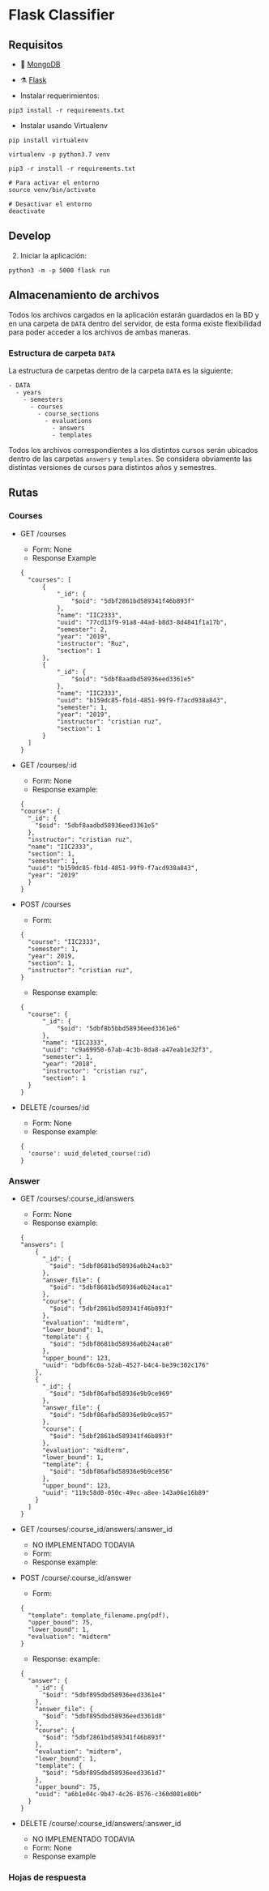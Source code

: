 # Flask Classifier

## Requisitos
<!-- * MongoDB corriendo, conectada con la aplicación usando el nombre de la database.
-->
* 🍃 [MongoDB](https://www.mongodb.com/download-center?jmp=nav#community)
* ⚗ [Flask](http://flask.pocoo.org/docs/0.11/installation/)

* Instalar requerimientos:
```
pip3 install -r requirements.txt
```

* Instalar usando Virtualenv
```shell
pip install virtualenv

virtualenv -p python3.7 venv

pip3 -r install -r requirements.txt

# Para activar el entorno
source venv/bin/activate

# Desactivar el entorno
deactivate

```

## Develop
2. Iniciar la aplicación:
```shell
python3 -m -p 5000 flask run
```

## Almacenamiento de archivos
Todos los archivos cargados en la aplicación estarán guardados en la BD y en una carpeta de `DATA` dentro del servidor, de esta forma existe flexibilidad para poder acceder a los archivos de ambas maneras.

### Estructura de carpeta `DATA`
La estructura de carpetas dentro de la carpeta `DATA` es la siguiente:
```
- DATA
  - years
    - semesters
      - courses
        - course_sections
          - evaluations
            - answers
            - templates
```
Todos los archivos correspondientes a los distintos cursos serán ubicados dentro de las carpetas `answers` y `templates`. Se considera obviamente las distintas versiones de cursos para distintos años y semestres.

## Rutas
### Courses
- GET /courses
  - Form: None
  - Response Example
  ```
  {
    "courses": [
        {
            "_id": {
                "$oid": "5dbf2861bd589341f46b893f"
            },
            "name": "IIC2333",
            "uuid": "77cd13f9-91a8-44ad-b8d3-8d4841f1a17b",
            "semester": 2,
            "year": "2019",
            "instructor": "Ruz",
            "section": 1
        },
        {
            "_id": {
                "$oid": "5dbf8aadbd58936eed3361e5"
            },
            "name": "IIC2333",
            "uuid": "b159dc85-fb1d-4851-99f9-f7acd938a843",
            "semester": 1,
            "year": "2019",
            "instructor": "cristian ruz",
            "section": 1
        }
    ]
  }
  ```

- GET /courses/:id
  - Form: None
  - Response example:
  ```
  {
  "course": {
    "_id": {
      "$oid": "5dbf8aadbd58936eed3361e5"
    },
    "instructor": "cristian ruz",
    "name": "IIC2333",
    "section": 1,
    "semester": 1,
    "uuid": "b159dc85-fb1d-4851-99f9-f7acd938a843",
    "year": "2019"
    }
  }
  ```

- POST /courses
  - Form:
  ```
  {
    "course": "IIC2333",
    "semester": 1,
    "year": 2019,
    "section": 1,
    "instructor": "cristian ruz",
  }
  ```
  - Response example:
  ```
  {
    "course": {
        "_id": {
            "$oid": "5dbf8b5bbd58936eed3361e6"
        },
        "name": "IIC2333",
        "uuid": "c9a69950-67ab-4c3b-8da8-a47eab1e32f3",
        "semester": 1,
        "year": "2018",
        "instructor": "cristian ruz",
        "section": 1
    }
  }
  ```

- DELETE /courses/:id
  - Form: None
  - Response example:
  ```
  {
    'course': uuid_deleted_course(:id)
  }

  ```


### Answer
- GET /courses/:course_id/answers
  - Form: None
  - Response example:
  ```
  {
  "answers": [
      {
        "_id": {
          "$oid": "5dbf8681bd58936a0b24acb3"
        },
        "answer_file": {
          "$oid": "5dbf8681bd58936a0b24aca1"
        },
        "course": {
          "$oid": "5dbf2861bd589341f46b893f"
        },
        "evaluation": "midterm",
        "lower_bound": 1,
        "template": {
          "$oid": "5dbf8681bd58936a0b24aca0"
        },
        "upper_bound": 123,
        "uuid": "bdbf6c0a-52ab-4527-b4c4-be39c302c176"
      },
      {
        "_id": {
          "$oid": "5dbf86afbd58936e9b9ce969"
        },
        "answer_file": {
          "$oid": "5dbf86afbd58936e9b9ce957"
        },
        "course": {
          "$oid": "5dbf2861bd589341f46b893f"
        },
        "evaluation": "midterm",
        "lower_bound": 1,
        "template": {
          "$oid": "5dbf86afbd58936e9b9ce956"
        },
        "upper_bound": 123,
        "uuid": "119c58d0-050c-49ec-a8ee-143a06e16b89"
      }
    ]
  }
  ```

- GET /courses/:course_id/answers/:answer_id
  - NO IMPLEMENTADO TODAVIA
  - Form:
  - Response example:

- POST /course/:course_id/answer
  - Form:
  ```
  {
    "template": template_filename.png(pdf),
    "upper_bound": 75,
    "lower_bound": 1,
    "evaluation": "midterm" 
  }
  ```
  - Response: example:
  ```
  {
    "answer": {
      "_id": {
        "$oid": "5dbf895dbd58936eed3361e4"
      },
      "answer_file": {
        "$oid": "5dbf895dbd58936eed3361d8"
      },
      "course": {
        "$oid": "5dbf2861bd589341f46b893f"
      },
      "evaluation": "midterm",
      "lower_bound": 1,
      "template": {
        "$oid": "5dbf895dbd58936eed3361d7"
      },
      "upper_bound": 75,
      "uuid": "a6b1e04c-9b47-4c26-8576-c360d081e80b"
    }
  }
  ```

- DELETE /course/:course_id/answers/:answer_id
  - NO IMPLEMENTADO TODAVIA
  - Form: None
  - Response example

### Hojas de respuesta
